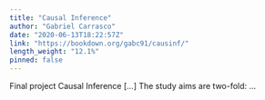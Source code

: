 ```yaml
---
title: "Causal Inference"
author: "Gabriel Carrasco"
date: "2020-06-13T18:22:57Z"
link: "https://bookdown.org/gabc91/causinf/"
length_weight: "12.1%"
pinned: false
---
```


Final project Causal Inference [...] The study aims are two-fold:  ...
